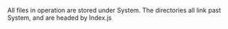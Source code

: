 All files in operation are stored under System. The directories all link past System, and are headed by Index.js